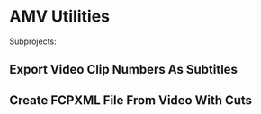 # AMV Utilities
Subprojects:
## Export Video Clip Numbers As Subtitles

## Create FCPXML File From Video With Cuts
